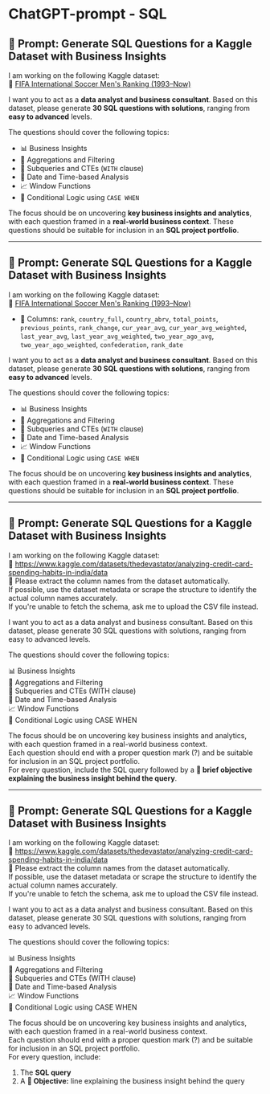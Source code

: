 # ChatGPT-prompt - SQL

## 🧠 **Prompt: Generate SQL Questions for a Kaggle Dataset with Business Insights**

I am working on the following Kaggle dataset:  
🔗 [FIFA International Soccer Men's Ranking (1993–Now)](https://www.kaggle.com/datasets/tadhgfitzgerald/fifa-international-soccer-mens-ranking-1993now)

I want you to act as a **data analyst and business consultant**. Based on this dataset, please generate **30 SQL questions with solutions**, ranging from **easy to advanced** levels.

The questions should cover the following topics:

- 📊 Business Insights  
- 🔄 Aggregations and Filtering  
- 🧩 Subqueries and CTEs (`WITH` clause)  
- 📅 Date and Time-based Analysis  
- 📈 Window Functions  
- 🔀 Conditional Logic using `CASE WHEN`

The focus should be on uncovering **key business insights and analytics**, with each question framed in a **real-world business context**. These questions should be suitable for inclusion in an **SQL project portfolio**.

---

## 🧠 **Prompt: Generate SQL Questions for a Kaggle Dataset with Business Insights**

I am working on the following Kaggle dataset:  
🔗 [FIFA International Soccer Men's Ranking (1993–Now)](https://www.kaggle.com/datasets/tadhgfitzgerald/fifa-international-soccer-mens-ranking-1993now)  

- 📂 Columns: `rank`, `country_full`, `country_abrv`, `total_points`, `previous_points`, `rank_change`, `cur_year_avg`, `cur_year_avg_weighted`, `last_year_avg`, `last_year_avg_weighted`, `two_year_ago_avg`, `two_year_ago_weighted`, `confederation`, `rank_date`

I want you to act as a **data analyst and business consultant**. Based on this dataset, please generate **30 SQL questions with solutions**, ranging from **easy to advanced** levels.

The questions should cover the following topics:

- 📊 Business Insights  
- 🔄 Aggregations and Filtering  
- 🧩 Subqueries and CTEs (`WITH` clause)  
- 📅 Date and Time-based Analysis  
- 📈 Window Functions  
- 🔀 Conditional Logic using `CASE WHEN`
  
The focus should be on uncovering **key business insights and analytics**, with each question framed in a **real-world business context**. These questions should be suitable for inclusion in an **SQL project portfolio**.

---
## 🧠 **Prompt: Generate SQL Questions for a Kaggle Dataset with Business Insights**

I am working on the following Kaggle dataset:  
🔗 https://www.kaggle.com/datasets/thedevastator/analyzing-credit-card-spending-habits-in-india/data  
📂 Please extract the column names from the dataset automatically.  
If possible, use the dataset metadata or scrape the structure to identify the actual column names accurately.  
If you're unable to fetch the schema, ask me to upload the CSV file instead.

I want you to act as a data analyst and business consultant. Based on this dataset, please generate 30 SQL questions with solutions, ranging from easy to advanced levels.

The questions should cover the following topics:

📊 Business Insights  
🔄 Aggregations and Filtering  
🧩 Subqueries and CTEs (WITH clause)  
📅 Date and Time-based Analysis  
📈 Window Functions  
🔀 Conditional Logic using CASE WHEN  

The focus should be on uncovering key business insights and analytics, with each question framed in a real-world business context.  
Each question should end with a proper question mark (?) and be suitable for inclusion in an SQL project portfolio.  
For every question, include the SQL query followed by a **🎯 brief objective explaining the business insight behind the query**.


---

## 🧠 **Prompt: Generate SQL Questions for a Kaggle Dataset with Business Insights**

I am working on the following Kaggle dataset:  
🔗 https://www.kaggle.com/datasets/thedevastator/analyzing-credit-card-spending-habits-in-india/data  
📂 Please extract the column names from the dataset automatically.  
If possible, use the dataset metadata or scrape the structure to identify the actual column names accurately.  
If you're unable to fetch the schema, ask me to upload the CSV file instead.

I want you to act as a data analyst and business consultant. Based on this dataset, please generate 30 SQL questions with solutions, ranging from easy to advanced levels.

The questions should cover the following topics:

📊 Business Insights  
🔄 Aggregations and Filtering  
🧩 Subqueries and CTEs (WITH clause)  
📅 Date and Time-based Analysis  
📈 Window Functions  
🔀 Conditional Logic using CASE WHEN  

The focus should be on uncovering key business insights and analytics, with each question framed in a real-world business context.  
Each question should end with a proper question mark (?) and be suitable for inclusion in an SQL project portfolio.  
For every question, include:  
1. The **SQL query**  
2. A **🎯 Objective:** line explaining the business insight behind the query
